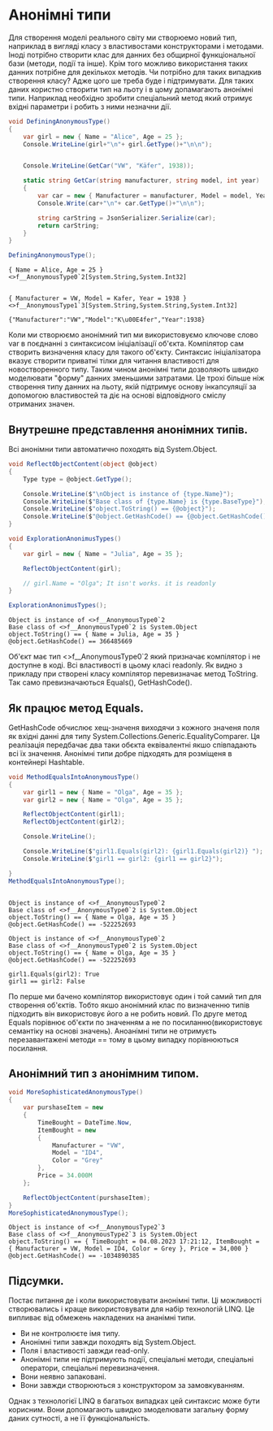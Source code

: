 # Анонімні типи

Для створення моделі реального світу ми створюемо новий тип, наприклад в вигляді класу з властивостами конструкторами і методами.
Іноді потрібно створити клас для данних без общирної функціональної бази (методи, події та інше). Крім того можливо використання таких данних потрібне для декількох методів. 
Чи потрібно для таких випадкив створення класу? Адже цого ше треба буде і підтримувати.
Для таких даних користно створити тип на льоту і в цому допамагають анонімні типи. Наприклад необхідно зробити спеціальний метод який отримує вхідні параметри і робить з ними незначни дії.  

```cs
void DefiningAnonymousType()
{
    var girl = new { Name = "Alice", Age = 25 };
    Console.WriteLine(girl+"\n"+ girl.GetType()+"\n\n");


    Console.WriteLine(GetCar("VW", "Käfer", 1938));

    static string GetCar(string manufacturer, string model, int year)
    {
        var car = new { Manufacturer = manufacturer, Model = model, Year = year };
        Console.Write(car+"\n"+ car.GetType()+"\n\n"); 

        string carString = JsonSerializer.Serialize(car);
        return carString;
    }
}

DefiningAnonymousType();
```
```
{ Name = Alice, Age = 25 }
<>f__AnonymousType0`2[System.String,System.Int32]


{ Manufacturer = VW, Model = Kafer, Year = 1938 }
<>f__AnonymousType1`3[System.String,System.String,System.Int32]

{"Manufacturer":"VW","Model":"K\u00E4fer","Year":1938}
```

Коли ми створюємо анонімний тип ми використовуємо ключове слово var в поєднанні з синтаксисом ініціалізації об'єкта. Компілятор сам створить визначення класу для такого об'єкту. Синтаксис ініціалізатора вказує створити приватні тілки для читання властивості для новостворенного типу.
Таким чином анонімні типи дозволяють швидко моделювати "форму" данних зменьшими затратами. Це трохі більше ніж створення типу данних на льоту, якій підтримує основу інкапсуляції за допомогою властивостей та діє на основі відповідного сміслу отриманих значен.

## Внутрешне представлення анонімних типів.

Всі анонімни типи автоматично походять від System.Object. 

```cs
void ReflectObjectContent(object @object)
{
    Type type = @object.GetType();

    Console.WriteLine($"\nObject is instance of {type.Name}");
    Console.WriteLine($"Base class of {type.Name} is {type.BaseType}");
    Console.WriteLine($"object.ToString() == {@object}");
    Console.WriteLine($"@object.GetHashCode() == {@object.GetHashCode()}");
}

void ExplorationAnonimusTypes()
{
    var girl = new { Name = "Julia", Age = 35 };

    ReflectObjectContent(girl);

    // girl.Name = "Olga"; It isn't works. it is readonly
}

ExplorationAnonimusTypes();
```
```
Object is instance of <>f__AnonymousType0`2
Base class of <>f__AnonymousType0`2 is System.Object
object.ToString() == { Name = Julia, Age = 35 }
@object.GetHashCode() == 366485669
```
Об'єкт має тип <>f__AnonymousType0`2 який призначає компілятор і не доступне в коді. Всі властивості в цьому класі readonly. Як видно з прикладу при створені класу компілятор перевизначає метод ToString. Так само превизначаються Equals(), GetHashCode(). 

## Як працює метод Equals.

GetHashCode обчислює хещ-значеня виходячи з кожного значеня поля як вхідні данні для типу System.Collections.Generic.EqualityComparer<T>. Ця реалізація передбачає два таки обєкта еквівалентні якшо співпадають всі їх значення. Анонімні типи добре підходять для розміщеня в контейнері Hashtable.

```cs
void MethodEqualsIntoAnonymousType()
{
    var girl1 = new { Name = "Olga", Age = 35 };
    var girl2 = new { Name = "Olga", Age = 35 };

    ReflectObjectContent(girl1);
    ReflectObjectContent(girl2);

    Console.WriteLine();

    Console.WriteLine($"girl1.Equals(girl2): {girl1.Equals(girl2)} ");
    Console.WriteLine($"girl1 == girl2: {girl1 == girl2}");

}
MethodEqualsIntoAnonymousType();
```
```

Object is instance of <>f__AnonymousType0`2
Base class of <>f__AnonymousType0`2 is System.Object
object.ToString() == { Name = Olga, Age = 35 }
@object.GetHashCode() == -522252693

Object is instance of <>f__AnonymousType0`2
Base class of <>f__AnonymousType0`2 is System.Object
object.ToString() == { Name = Olga, Age = 35 }
@object.GetHashCode() == -522252693

girl1.Equals(girl2): True
girl1 == girl2: False

```
По перше ми бачено компілятор використовує один і той самий тип для створення об'єктів. Тобто якшо анонімний клас по визначенню типів підходить він використовує його а не робить новий. По друге метод Equals порівнює об'єкти по значенням а не по посиланню(використовує семантіку на основі значень).
Аноанімні типи не отримуєть перезавантажені методи == тому в цьому випадку порівнюються посилання.

## Анонімний тип з анонімним типом.

```cs
void MoreSophisticatedAnonymousType()
{
    var purshaseItem = new
    {
        TimeBought = DateTime.Now,
        ItemBought = new
        {
            Manufacturer = "VW",
            Model = "ID4",
            Color = "Grey"
        },
        Price = 34.000M
    };

    ReflectObjectContent(purshaseItem);
}
MoreSophisticatedAnonymousType();

```
```
Object is instance of <>f__AnonymousType2`3
Base class of <>f__AnonymousType2`3 is System.Object
object.ToString() == { TimeBought = 04.08.2023 17:21:12, ItemBought = { Manufacturer = VW, Model = ID4, Color = Grey }, Price = 34,000 }
@object.GetHashCode() == -1034890385

```
## Підсумки.

Постає питання де і коли використовувати анонімні типи. 
Ці можливості створювались і краще використовувати для набір технологій LINQ.
Це випливає від обмежень накладених на ананімні типи.

- Ви не контролюєте імя типу.
- Анонімні типи завжди походять від System.Object.
- Поля і властивості завжди read-only.
- Анонімні типи не підтримують події, спеціальні методи, спеціальні оператори, спеціальні перевизначення.
- Вони неявно запаковані.
- Вони завжди створюються з конструктором за замовкуванням.

Однак з технологієї LINQ в багатьох випадках цей синтаксис може бути корисним. Вони допомагають швидко змоделювати загальну форму даних сутності, а не її функціональність. 
